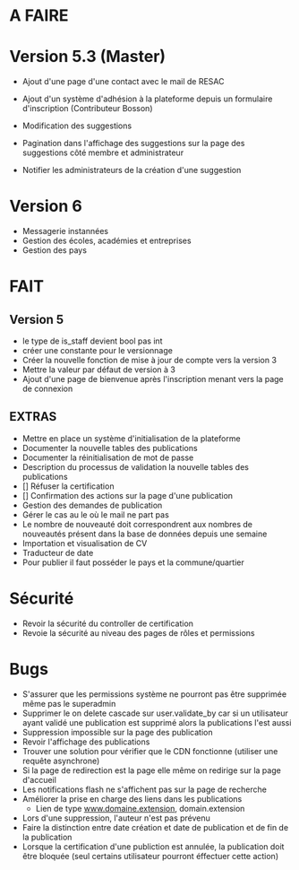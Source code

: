 # A FAIRE

# Version 5.3 (Master)

- Ajout d'une page d'une contact avec le mail de RESAC
- Ajout d'un système d'adhésion à la plateforme depuis un formulaire d'inscription (Contributeur Bosson)

- Modification des suggestions
- Pagination dans l'affichage des suggestions sur la page des suggestions côté membre et administrateur 
- Notifier les administrateurs de la création d'une suggestion

# Version 6
- Messagerie instannées
- Gestion des écoles, académies et entreprises
- Gestion des pays

# FAIT

## Version 5
- le type de is_staff devient bool pas int
- créer une constante pour le versionnage
- Créer la nouvelle fonction de mise à jour de compte vers la version 3
- Mettre la valeur par défaut de version à 3
- Ajout d'une page de bienvenue après l'inscription menant vers la page de connexion

## EXTRAS
- Mettre en place un système d'initialisation de la plateforme
- Documenter la nouvelle tables des publications
- Documenter la réinitialisation de mot de passe
- Description du processus de validation la nouvelle tables des publications
- [] Réfuser la certification
- [] Confirmation des actions sur la page d'une publication
- Gestion des demandes de publication
- Gérer le cas au le où le mail ne part pas
- Le nombre de nouveauté doit correspondrent aux nombres de nouveautés présent dans la base de données depuis une semaine
- Importation et visualisation de CV 
- Traducteur de date
- Pour publier il faut posséder le pays et la commune/quartier

# Sécurité
- Revoir la sécurité du controller de certification
- Revoie la sécurité au niveau des pages de rôles et permissions

# Bugs
- S'assurer que les permissions système ne pourront pas être supprimée même pas le superadmin
- Supprimer le on delete cascade sur user.validate_by car si un utilisateur ayant validé une publication est supprimé alors la publications l'est aussi
- Suppression impossible sur la page des publication
- Revoir l'affichage des publications
- Trouver une solution pour vérifier que le CDN fonctionne (utiliser une requête asynchrone)
- Si la page de redirection est la page elle même on redirige sur la page d'accueil
- Les notifications flash ne s'affichent pas sur la page de recherche
- Améliorer la prise en charge des liens dans les publications
  - Lien de type www.domaine.extension, domain.extension
- Lors d'une suppression, l'auteur n'est pas prévenu
- Faire la distinction entre date création et date de publication et de fin de la publication
- Lorsque la certification d'une publiction est annulée, la publication doit être bloquée (seul certains utilisateur pourront éffectuer cette action)